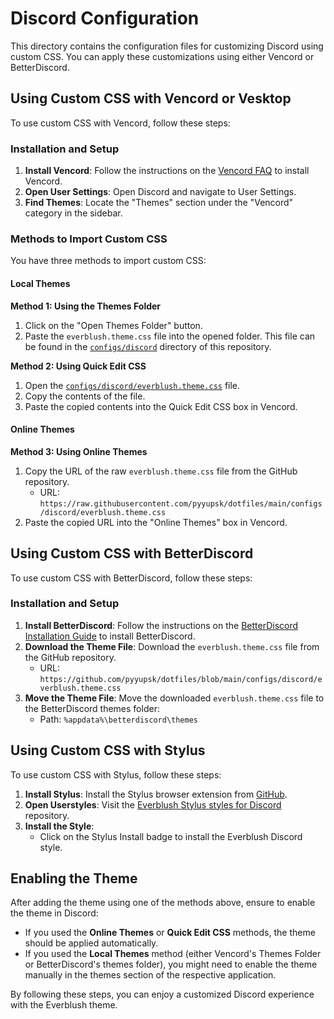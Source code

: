 # Discord Configuration

This directory contains the configuration files for customizing Discord using custom CSS. You can apply these customizations using either Vencord or BetterDiscord.

## Using Custom CSS with Vencord or Vesktop

To use custom CSS with Vencord, follow these steps:

### Installation and Setup

1. **Install Vencord**: Follow the instructions on the [Vencord FAQ](https://vencord.dev/faq/#How-do-I-install-Vencord?) to install Vencord.
2. **Open User Settings**: Open Discord and navigate to User Settings.
3. **Find Themes**: Locate the "Themes" section under the "Vencord" category in the sidebar.

### Methods to Import Custom CSS

You have three methods to import custom CSS:

#### Local Themes

**Method 1: Using the Themes Folder**

1. Click on the "Open Themes Folder" button.
2. Paste the `everblush.theme.css` file into the opened folder. This file can be found in the [`configs/discord`](https://github.com/pyyupsk/dotfiles/tree/main/configs/discord) directory of this repository.

**Method 2: Using Quick Edit CSS**

1. Open the [`configs/discord/everblush.theme.css`](https://github.com/pyyupsk/dotfiles/blob/main/configs/discord/everblush.theme.css) file.
2. Copy the contents of the file.
3. Paste the copied contents into the Quick Edit CSS box in Vencord.

#### Online Themes

**Method 3: Using Online Themes**

1. Copy the URL of the raw `everblush.theme.css` file from the GitHub repository.
   - URL: `https://raw.githubusercontent.com/pyyupsk/dotfiles/main/configs/discord/everblush.theme.css`
2. Paste the copied URL into the "Online Themes" box in Vencord.

## Using Custom CSS with BetterDiscord

To use custom CSS with BetterDiscord, follow these steps:

### Installation and Setup

1. **Install BetterDiscord**: Follow the instructions on the [BetterDiscord Installation Guide](https://docs.betterdiscord.app/users/getting-started/installation) to install BetterDiscord.
2. **Download the Theme File**: Download the `everblush.theme.css` file from the GitHub repository.
   - URL: `https://github.com/pyyupsk/dotfiles/blob/main/configs/discord/everblush.theme.css`
3. **Move the Theme File**: Move the downloaded `everblush.theme.css` file to the BetterDiscord themes folder:
   - Path: `%appdata%\betterdiscord\themes`

## Using Custom CSS with Stylus

To use custom CSS with Stylus, follow these steps:

1. **Install Stylus**: Install the Stylus browser extension from [GitHub](https://github.com/openstyles/stylus?tab=readme-ov-file#releases).
2. **Open Userstyles**: Visit the [Everblush Stylus styles for Discord](https://github.com/pyyupsk/Everblush/tree/main/userstyles/styles/discord) repository.
3. **Install the Style**:
   - Click on the Stylus Install badge to install the Everblush Discord style.

## Enabling the Theme

After adding the theme using one of the methods above, ensure to enable the theme in Discord:

- If you used the **Online Themes** or **Quick Edit CSS** methods, the theme should be applied automatically.
- If you used the **Local Themes** method (either Vencord's Themes Folder or BetterDiscord's themes folder), you might need to enable the theme manually in the themes section of the respective application.

By following these steps, you can enjoy a customized Discord experience with the Everblush theme.